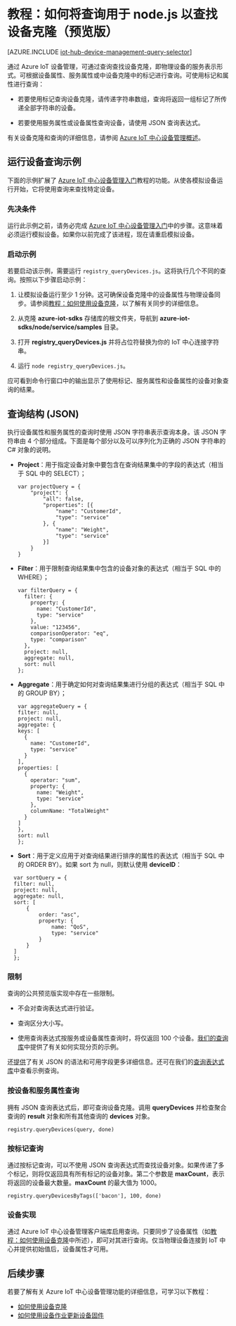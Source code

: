 <properties
	pageTitle="IoT 中心设备管理设备克隆查询 | Azure"
	description="Azure IoT 中心设备管理教程，描述如何使用查询查找设备克隆。"
	services="iot-hub"
	documentationCenter=".net"
	authors="ellenfosborne"
	manager="timlt"
	editor=""/>

<tags
 ms.service="iot-hub"
 ms.date="04/29/2016"
 wacn.date="05/30/2016"/>

# 教程：如何将查询用于 node.js 以查找设备克隆（预览版）

[AZURE.INCLUDE [iot-hub-device-management-query-selector](../includes/iot-hub-device-management-query-selector.md)]

通过 Azure IoT 设备管理，可通过查询查找设备克隆，即物理设备的服务表示形式。可根据设备属性、服务属性或中设备克隆中的标记进行查询。可使用标记和属性进行查询：

-   若要使用标记查询设备克隆，请传递字符串数组，查询将返回一组标记了所传递全部字符串的设备。

-   若要使用服务属性或设备属性查询设备，请使用 JSON 查询表达式。

有关设备克隆和查询的详细信息，请参阅 [Azure IoT 中心设备管理概述][lnk-dm-overview]。

## 运行设备查询示例

下面的示例扩展了 [Azure IoT 中心设备管理入门][lnk-get-started]教程的功能。从使各模拟设备运行开始，它将使用查询来查找特定设备。

### 先决条件 

运行此示例之前，请务必完成 [Azure IoT 中心设备管理入门][lnk-get-started]中的步骤。这意味着必须运行模拟设备。如果你以前完成了该进程，现在请重启模拟设备。

### 启动示例

若要启动该示例，需要运行 `registry_queryDevices.js`。这将执行几个不同的查询。按照以下步骤启动示例：

1.  让模拟设备运行至少 1 分钟。这可确保设备克隆中的设备属性与物理设备同步。请参阅[教程：如何使用设备克隆][lnk-twin-tutorial]，以了解有关同步的详细信息。

2.  从克隆 **azure-iot-sdks** 存储库的根文件夹，导航到 **azure-iot-sdks/node/service/samples** 目录。

3.  打开 **registry\_queryDevices.js** 并将占位符替换为你的 IoT 中心连接字符串。

4.  运行 `node registry_queryDevices.js`。

应可看到命令行窗口中的输出显示了使用标记、服务属性和设备属性的设备对象查询的结果。

## 查询结构 (JSON)

执行设备属性和服务属性的查询时使用 JSON 字符串表示查询本身。该 JSON 字符串由 4 个部分组成。下面是每个部分以及可以序列化为正确的 JSON 字符串的 C# 对象的说明。

- **Project**：用于指定设备对象中要包含在查询结果集中的字段的表达式（相当于 SQL 中的 SELECT）；

	```
	var projectQuery = {
	    "project": {
	        "all": false,
	        "properties": [{
	            "name": "CustomerId",
	            "type": "service"
	        }, {
	            "name": "Weight",
	            "type": "service"
	        }]
	    }
	}
	```

- **Filter**：用于限制查询结果集中包含的设备对象的表达式（相当于 SQL 中的 WHERE）；

	```
	var filterQuery = {
	  filter: {
	    property: {
	      name: "CustomerId",
	      type: "service"
	    },
	    value: "123456",
	    comparisonOperator: "eq",
	    type: "comparison"
	  },
	  project: null,
	  aggregate: null,
	  sort: null
	};
	```

- **Aggregate**：用于确定如何对查询结果集进行分组的表达式（相当于 SQL 中的 GROUP BY）；

	```
	var aggregateQuery = {
	filter: null,
	project: null,
	aggregate: {
	keys: [
	  {
	    name: "CustomerId",
	    type: "service"
	  }
	],
	properties: [
	  {
	    operator: "sum",
	    property: {
	      name: "Weight",
	      type: "service"
	    },
	    columnName: "TotalWeight"
	  }
	]
	},
	sort: null
	};
	```

- **Sort**：用于定义应用于对查询结果进行排序的属性的表达式（相当于 SQL 中的 ORDER BY）。如果 sort 为 null，则默认使用 **deviceID**：

```
  var sortQuery = {
  filter: null,
  project: null,
  aggregate: null,
  sort: [
      {
          order: "asc",
          property: {
              name: "QoS",
              type: "service"
          }
      }
  ]
  };
```

### 限制

查询的公共预览版实现中存在一些限制。

-   不会对查询表达式进行验证。

-   查询区分大小写。

-   使用查询表达式按服务或设备属性查询时，将仅返回 100 个设备。[我们的查询库][lnk-query-samples]中提供了有关如何实现分页的示例。

还[提供][lnk-query-expression-guide]了有关 JSON 的语法和可用字段更多详细信息。还可在我们的[查询表达式库][lnk-query-samples]中查看示例查询。

### 按设备和服务属性查询

拥有 JSON 查询表达式后，即可查询设备克隆。调用 **queryDevices** 并检查聚合查询的 **result** 对象和所有其他查询的 **devices** 对象。

```
registry.queryDevices(query, done)
```

### 按标记查询

通过按标记查询，可以不使用 JSON 查询表达式而查找设备对象。如果传递了多个标记，则将仅返回具有所有标记的设备对象。第二个参数是 **maxCount**，表示将返回的设备最大数量。**maxCount** 的最大值为 1000。

```
registry.queryDevicesByTags(['bacon'], 100, done)
```

### 设备实现

通过 Azure IoT 中心设备管理客户端库启用查询。只要同步了设备属性（如[教程：如何使用设备克隆][lnk-twin-tutorial]中所述），即可对其进行查询。仅当物理设备连接到 IoT 中心并提供初始值后，设备属性才可用。

## 后续步骤

若要了解有关 Azure IoT 中心设备管理功能的详细信息，可学习以下教程：

- [如何使用设备克隆][lnk-twin-tutorial]
- [如何使用设备作业更新设备固件][lnk-jobs-tutorial]



<!-- images and links -->
[lnk-dm-overview]: /documentation/articles/iot-hub-device-management-overview/
[lnk-get-started]: /documentation/articles/iot-hub-device-management-get-started/
[lnk-twin-tutorial]: /documentation/articles/iot-hub-device-management-device-twin/
[lnk-jobs-tutorial]: /documentation/articles/iot-hub-device-management-device-jobs/
[lnk-query-spec]: https://github.com/Azure/azure-iot-sdks/blob/dmpreview/node/service/devdoc/query_expression_requirements.md
[lnk-query-samples]: https://github.com/Azure/azure-iot-sdks/blob/dmpreview/doc/get_started/dm_queries/query-samples.md
[lnk-query-expression-guide]: https://github.com/Azure/azure-iot-sdks/blob/dmpreview/node/service/devdoc/query_expression_requirements.md

<!---HONumber=Mooncake_0523_2016-->